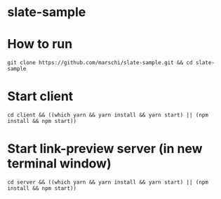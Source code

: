 # slate-sample

# How to run
```
git clone https://github.com/marschi/slate-sample.git && cd slate-sample
```

# Start client
`cd client && ((which yarn && yarn install && yarn start) || (npm install && npm start))`

# Start link-preview server (in new terminal window)
`cd server && ((which yarn && yarn install && yarn start) || (npm install && npm start))`
